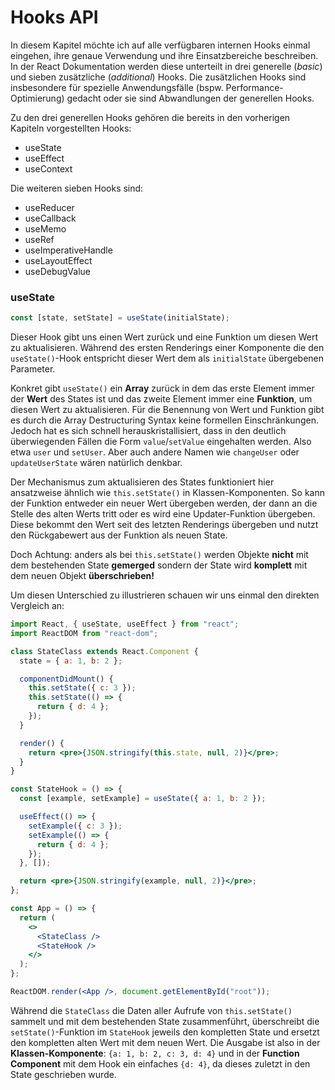 # Hooks API

In diesem Kapitel möchte ich auf alle verfügbaren internen Hooks einmal eingehen, ihre genaue Verwendung und ihre Einsatzbereiche beschreiben. In der React Dokumentation werden diese unterteilt in drei generelle \(_basic_\) und sieben zusätzliche \(_additional_\) Hooks. Die zusätzlichen Hooks sind insbesondere für spezielle Anwendungsfälle \(bspw. Performance-Optimierung\) gedacht oder sie sind Abwandlungen der generellen Hooks.

Zu den drei generellen Hooks gehören die bereits in den vorherigen Kapiteln vorgestellten Hooks:

* useState
* useEffect
* useContext

Die weiteren sieben Hooks sind:

* useReducer 
* useCallback 
* useMemo 
* useRef 
* useImperativeHandle 
* useLayoutEffect 
* useDebugValue

### useState

```javascript
const [state, setState] = useState(initialState);
```

Dieser Hook gibt uns einen Wert zurück und eine Funktion um diesen Wert zu aktualisieren. Während des ersten Renderings einer Komponente die den `useState()`-Hook entspricht dieser Wert dem als `initialState` übergebenen Parameter.

Konkret gibt `useState()` ein **Array** zurück in dem das erste Element immer der **Wert** des States ist und das zweite Element immer eine **Funktion**, um diesen Wert zu aktualisieren. Für die Benennung von Wert und Funktion gibt es durch die Array Destructuring Syntax keine formellen Einschränkungen. Jedoch hat es sich schnell herauskristallisiert, dass in den deutlich überwiegenden Fällen die Form `value`/`setValue` eingehalten werden. Also etwa `user` und `setUser`. Aber auch andere Namen wie `changeUser` oder `updateUserState` wären natürlich denkbar.

Der Mechanismus zum aktualisieren des States funktioniert hier ansatzweise ähnlich wie `this.setState()` in Klassen-Komponenten. So kann der Funktion entweder ein neuer Wert übergeben werden, der dann an die Stelle des alten Werts tritt oder es wird eine Updater-Funktion übergeben. Diese bekommt den Wert seit des letzten Renderings übergeben und nutzt den Rückgabewert aus der Funktion als neuen State.

Doch Achtung: anders als bei `this.setState()` werden Objekte **nicht** mit dem bestehenden State **gemerged** sondern der State wird **komplett** mit dem neuen Objekt **überschrieben!**

Um diesen Unterschied zu illustrieren schauen wir uns einmal den direkten Vergleich an:

```jsx
import React, { useState, useEffect } from "react";
import ReactDOM from "react-dom";

class StateClass extends React.Component {
  state = { a: 1, b: 2 };

  componentDidMount() {
    this.setState({ c: 3 });
    this.setState(() => {
      return { d: 4 };
    });
  }

  render() {
    return <pre>{JSON.stringify(this.state, null, 2)}</pre>;
  }
}

const StateHook = () => {
  const [example, setExample] = useState({ a: 1, b: 2 });

  useEffect(() => {
    setExample({ c: 3 });
    setExample(() => {
      return { d: 4 };
    });
  }, []);

  return <pre>{JSON.stringify(example, null, 2)}</pre>;
};

const App = () => {
  return (
    <>
      <StateClass />
      <StateHook />
    </>
  );
};

ReactDOM.render(<App />, document.getElementById("root"));
```

Während die `StateClass` die Daten aller Aufrufe von `this.setState()` sammelt und mit dem bestehenden State zusammenführt, überschreibt die `setState()`-Funktion im `StateHook` jeweils den kompletten State und ersetzt den kompletten alten Wert mit dem neuen Wert. Die Ausgabe ist also in der **Klassen-Komponente**: `{a: 1, b: 2, c: 3, d: 4}` und in der **Function Component** mit dem Hook ein einfaches `{d: 4}`, da dieses zuletzt in den State geschrieben wurde.

